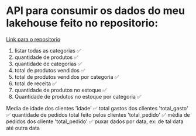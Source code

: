 # API para consumir os dados do meu lakehouse feito no repositorio:
[Link para o repositorio](https://github.com/Jeova-1704/lakehouse-medallion_architecture-pipeline)





1. listar todas as categorias ✅
2. quantidade de produtos ✅
3. quantidade de categorias  ✅
4. total de produtos vendidos ✅
5. total de produtos vendidos por categoria ✅
6. total de receita ✅
7. quantidade de produtos no estoque ✅
8. Quantidade de produtos no estoque por categoria ✅




Media de idade dos clientes 'idade' ✅
total gastos dos clientes 'total_gasto' ✅
quantidade de pedidos total feito pelos clientes 'total_pedido' ✅
média de pedidos dos cliente 'total_pedido' ✅
puxar dados por data, ex: de tal data até outra data 